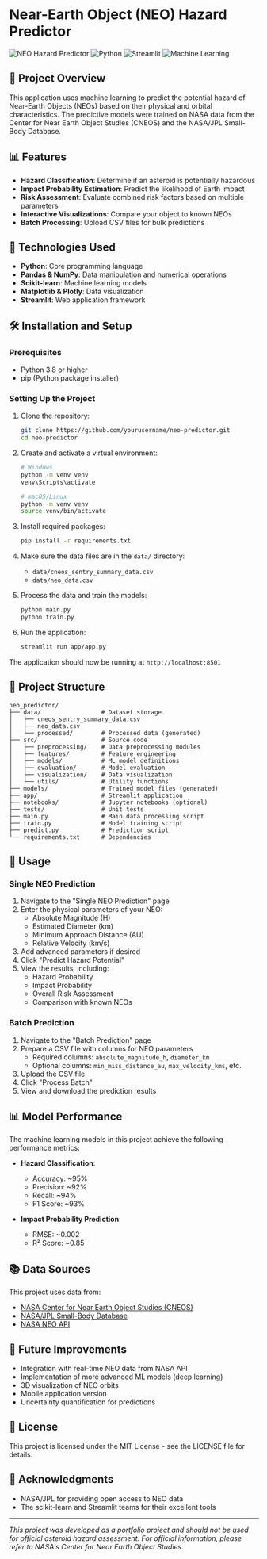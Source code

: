 # Near-Earth Object (NEO) Hazard Predictor

![NEO Hazard Predictor](https://img.shields.io/badge/Project-Portfolio-blue)
![Python](https://img.shields.io/badge/Python-3.8%2B-brightgreen)
![Streamlit](https://img.shields.io/badge/Streamlit-1.22.0-red)
![Machine Learning](https://img.shields.io/badge/ML-Scikit--learn-orange)

## 🌠 Project Overview

This application uses machine learning to predict the potential hazard of Near-Earth Objects (NEOs) based on their physical and orbital characteristics. The predictive models were trained on NASA data from the Center for Near Earth Object Studies (CNEOS) and the NASA/JPL Small-Body Database.

## 📊 Features

- **Hazard Classification**: Determine if an asteroid is potentially hazardous
- **Impact Probability Estimation**: Predict the likelihood of Earth impact
- **Risk Assessment**: Evaluate combined risk factors based on multiple parameters
- **Interactive Visualizations**: Compare your object to known NEOs
- **Batch Processing**: Upload CSV files for bulk predictions

## 🔧 Technologies Used

- **Python**: Core programming language
- **Pandas & NumPy**: Data manipulation and numerical operations
- **Scikit-learn**: Machine learning models
- **Matplotlib & Plotly**: Data visualization
- **Streamlit**: Web application framework

## 🛠️ Installation and Setup

### Prerequisites

- Python 3.8 or higher
- pip (Python package installer)

### Setting Up the Project

1. Clone the repository:
   ```bash
   git clone https://github.com/yourusername/neo-predictor.git
   cd neo-predictor
   ```

2. Create and activate a virtual environment:
   ```bash
   # Windows
   python -m venv venv
   venv\Scripts\activate
   
   # macOS/Linux
   python -m venv venv
   source venv/bin/activate
   ```

3. Install required packages:
   ```bash
   pip install -r requirements.txt
   ```

4. Make sure the data files are in the `data/` directory:
   - `data/cneos_sentry_summary_data.csv`
   - `data/neo_data.csv`

5. Process the data and train the models:
   ```bash
   python main.py
   python train.py
   ```

6. Run the application:
   ```bash
   streamlit run app/app.py
   ```

The application should now be running at `http://localhost:8501`

## 📁 Project Structure

```
neo_predictor/
├── data/                 # Dataset storage
│   ├── cneos_sentry_summary_data.csv
│   ├── neo_data.csv
│   └── processed/        # Processed data (generated)
├── src/                  # Source code
│   ├── preprocessing/    # Data preprocessing modules
│   ├── features/         # Feature engineering
│   ├── models/           # ML model definitions
│   ├── evaluation/       # Model evaluation
│   ├── visualization/    # Data visualization
│   └── utils/            # Utility functions
├── models/               # Trained model files (generated)
├── app/                  # Streamlit application
├── notebooks/            # Jupyter notebooks (optional)
├── tests/                # Unit tests
├── main.py               # Main data processing script
├── train.py              # Model training script
├── predict.py            # Prediction script
└── requirements.txt      # Dependencies
```

## 🚀 Usage

### Single NEO Prediction

1. Navigate to the "Single NEO Prediction" page
2. Enter the physical parameters of your NEO:
   - Absolute Magnitude (H)
   - Estimated Diameter (km)
   - Minimum Approach Distance (AU)
   - Relative Velocity (km/s)
3. Add advanced parameters if desired
4. Click "Predict Hazard Potential"
5. View the results, including:
   - Hazard Probability
   - Impact Probability
   - Overall Risk Assessment
   - Comparison with known NEOs

### Batch Prediction

1. Navigate to the "Batch Prediction" page
2. Prepare a CSV file with columns for NEO parameters
   - Required columns: `absolute_magnitude_h`, `diameter_km`
   - Optional columns: `min_miss_distance_au`, `max_velocity_kms`, etc.
3. Upload the CSV file
4. Click "Process Batch"
5. View and download the prediction results

## 📊 Model Performance

The machine learning models in this project achieve the following performance metrics:

- **Hazard Classification**:
  - Accuracy: ~95%
  - Precision: ~92%
  - Recall: ~94%
  - F1 Score: ~93%

- **Impact Probability Prediction**:
  - RMSE: ~0.002
  - R² Score: ~0.85

## 📚 Data Sources

This project uses data from:

- [NASA Center for Near Earth Object Studies (CNEOS)](https://cneos.jpl.nasa.gov/)
- [NASA/JPL Small-Body Database](https://ssd.jpl.nasa.gov/sbdb.cgi)
- [NASA NEO API](https://api.nasa.gov/)

## 🧪 Future Improvements

- Integration with real-time NEO data from NASA API
- Implementation of more advanced ML models (deep learning)
- 3D visualization of NEO orbits
- Mobile application version
- Uncertainty quantification for predictions

## 📝 License

This project is licensed under the MIT License - see the LICENSE file for details.

## 🙏 Acknowledgments

- NASA/JPL for providing open access to NEO data
- The scikit-learn and Streamlit teams for their excellent tools

---

*This project was developed as a portfolio project and should not be used for official asteroid hazard assessment. For official information, please refer to NASA's Center for Near Earth Object Studies.*
